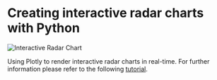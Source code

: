# Creating interactive radar charts with Python

![Interactive Radar Chart](https://cdn-images-1.medium.com/max/800/1*uJdp7byK3oeobZLvcfnCbw.gif)

Using Plotly to render interactive radar charts in real-time. For further information please refer to the following [tutorial](https://khorasani.medium.com/creating-interactive-radar-charts-with-python-2856d06535f6).
